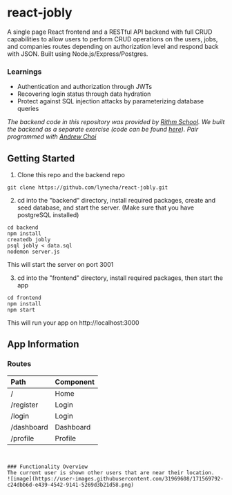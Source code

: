 # react-jobly
A single page React frontend and a RESTful API backend with full CRUD capabilities to allow users to perform CRUD operations on the users, jobs, and companies routes depending on authorization level and respond back with JSON. Built using Node.js/Express/Postgres.

### Learnings
* Authentication and authorization through JWTs
* Recovering login status through data hydration
* Protect against SQL injection attacks by parameterizing database queries

_The backend code in this repository was provided by [Rithm School](https://www.rithmschool.com/). We built the backend as a separate exercise (code can be found [here](https://github.com/lynecha/express-jobly)). Pair programmed with [Andrew Choi](https://github.com/ghjkm319)_

## Getting Started

1. Clone this repo and the backend repo
```
git clone https://github.com/lynecha/react-jobly.git
```
2. cd into the "backend" directory, install required packages, create and seed database, and start the server. (Make sure that you have postgreSQL installed)
```
cd backend
npm install
createdb jobly
psql jobly < data.sql
nodemon server.js 
```
This will start the server on port 3001

3. cd into the "frontend" directory, install required packages, then start the app
```
cd frontend
npm install
npm start
```

This will run your app on http://localhost:3000 


## App Information

### Routes
|Path | Component |
| :--- | :--- |
| / | Home  |
| /register  | Login  |
| /login  | Login  |
| /dashboard  | Dashboard  |
| /profile | Profile  |
```


### Functionality Overview
The current user is shown other users that are near their location.
![image](https://user-images.githubusercontent.com/31969608/171569792-c24dbb6d-e439-4542-9141-5269d3b21d58.png)


